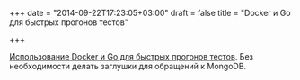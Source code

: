 +++
date = "2014-09-22T17:23:05+03:00"
draft = false
title = "Docker и Go для быстрых прогонов тестов"

+++

<p><a href="http://developers.almamedia.fi/painless-mongodb-testing-with-docker-and-golang/">Использование Docker и Go для быстрых прогонов тестов</a>. Без необходимости делать заглушки для обращений к MongoDB.&nbsp;</p>

